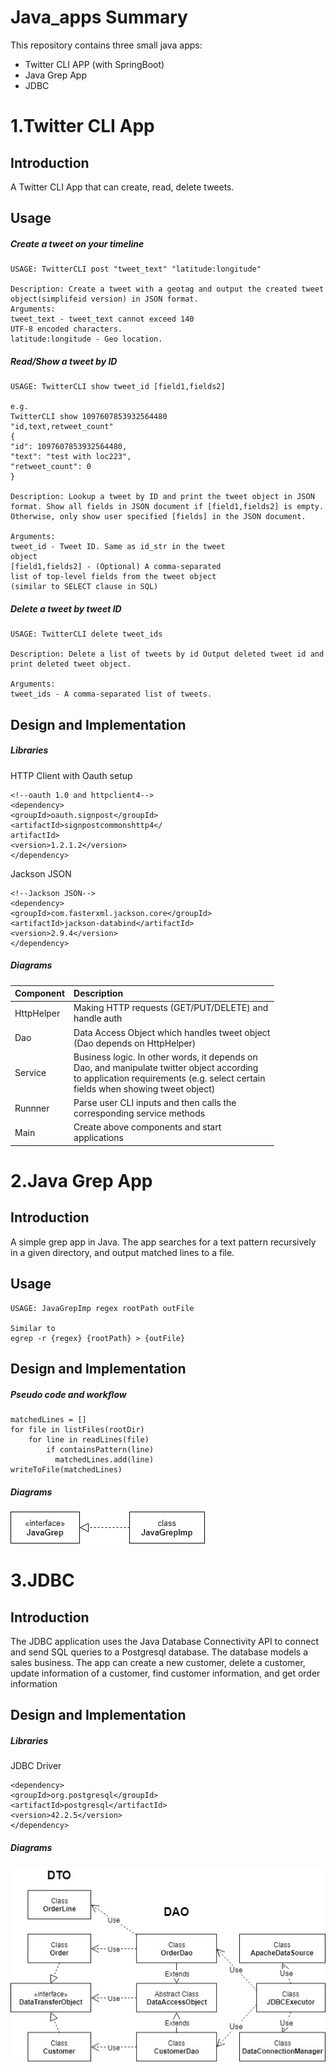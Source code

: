# Java_apps Summary

This repository contains three small java apps: 

- Twitter CLI APP (with SpringBoot)
- Java Grep App
- JDBC



# 1.Twitter CLI App

## Introduction

A Twitter CLI App that can create, read, delete tweets.

## Usage

##### Create a tweet on your timeline

```
USAGE: TwitterCLI post "tweet_text" "latitude:longitude"

Description: Create a tweet with a geotag and output the created tweet object(simplifeid version) in JSON format.
Arguments:
tweet_text - tweet_text cannot exceed 140
UTF-8 encoded characters.
latitude:longitude - Geo location.
```

##### Read/Show a tweet by ID

```
USAGE: TwitterCLI show tweet_id [field1,fields2]

e.g.
TwitterCLI show 1097607853932564480
"id,text,retweet_count"
{
"id": 1097607853932564480,
"text": "test with loc223",
"retweet_count": 0
}

Description: Lookup a tweet by ID and print the tweet object in JSON format. Show all fields in JSON document if [field1,fields2] is empty. Otherwise, only show user specified [fields] in the JSON document.

Arguments:
tweet_id - Tweet ID. Same as id_str in the tweet
object
[field1,fields2] - (Optional) A comma-separated
list of top-level fields from the tweet object
(similar to SELECT clause in SQL)
```

##### Delete a tweet by tweet ID

```
USAGE: TwitterCLI delete tweet_ids

Description: Delete a list of tweets by id Output deleted tweet id and print deleted tweet object.

Arguments:
tweet_ids - A comma-separated list of tweets.
```

## Design and Implementation

##### Libraries

HTTP Client with Oauth setup

```
<!--oauth 1.0 and httpclient4-->
<dependency>
<groupId>oauth.signpost</groupId>
<artifactId>signpostcommonshttp4</
artifactId>
<version>1.2.1.2</version>
</dependency>
```

Jackson JSON

```
<!--Jackson JSON-->
<dependency>
<groupId>com.fasterxml.jackson.core</groupId>
<artifactId>jackson-databind</artifactId>
<version>2.9.4</version>
</dependency>
```

##### Diagrams

| Component  | Description                                                  |
| ---------- | :----------------------------------------------------------- |
| HttpHelper | Making HTTP requests (GET/PUT/DELETE) and<br/>handle auth    |
| Dao        | Data Access Object which handles tweet object<br/>(Dao depends on HttpHelper) |
| Service    | Business logic. In other words, it depends on<br/>Dao, and manipulate twitter object according<br/>to application requirements (e.g. select certain<br/>fields when showing tweet object) |
| Runnner    | Parse user CLI inputs and then calls the<br/>corresponding service methods |
| Main       | Create above components and start<br/>applications           |



# 2.Java Grep App

## Introduction

A simple grep app in Java. The app searches for a text pattern recursively in a given directory, and output matched lines to a file.

## Usage

```
USAGE: JavaGrepImp regex rootPath outFile

Similar to
egrep -r {regex} {rootPath} > {outFile}
```

## Design and Implementation

##### Pseudo code and workflow

```
matchedLines = []
for file in listFiles(rootDir)
    for line in readLines(file)
        if containsPattern(line)
          matchedLines.add(line)
writeToFile(matchedLines)
```
##### Diagrams
<img src="grep.jpg">


# 3.JDBC 

## Introduction

The JDBC application uses the Java Database Connectivity API to connect and send SQL queries to a Postgresql database. The database models a sales business. The app can create a new customer, delete a customer, update information of a customer, find customer information, and get order information

## Design and Implementation

##### Libraries

JDBC Driver

```
<dependency>
<groupId>org.postgresql</groupId>
<artifactId>postgresql</artifactId>
<version>42.2.5</version>
</dependency>
```

##### Diagrams
<img src="jdbc2.jpg">


